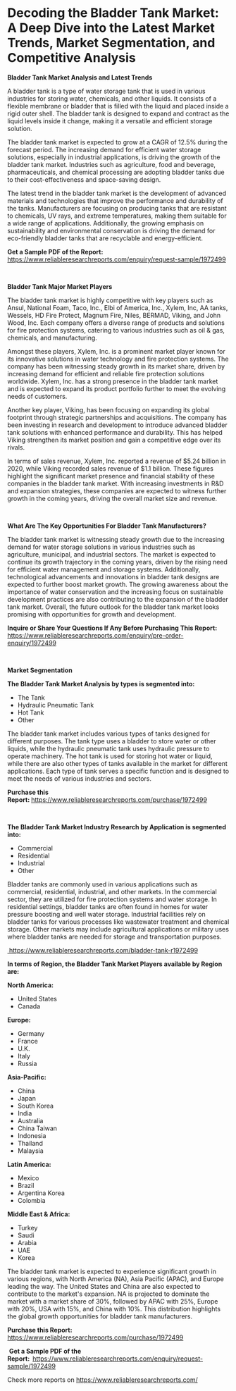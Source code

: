 <p><h1>Decoding the Bladder Tank Market: A Deep Dive into the Latest Market Trends, Market Segmentation, and Competitive Analysis</h1></p><p><strong>Bladder Tank Market Analysis and Latest Trends</strong></p>
<p><p>A bladder tank is a type of water storage tank that is used in various industries for storing water, chemicals, and other liquids. It consists of a flexible membrane or bladder that is filled with the liquid and placed inside a rigid outer shell. The bladder tank is designed to expand and contract as the liquid levels inside it change, making it a versatile and efficient storage solution.</p><p>The bladder tank market is expected to grow at a CAGR of 12.5% during the forecast period. The increasing demand for efficient water storage solutions, especially in industrial applications, is driving the growth of the bladder tank market. Industries such as agriculture, food and beverage, pharmaceuticals, and chemical processing are adopting bladder tanks due to their cost-effectiveness and space-saving design.</p><p>The latest trend in the bladder tank market is the development of advanced materials and technologies that improve the performance and durability of the tanks. Manufacturers are focusing on producing tanks that are resistant to chemicals, UV rays, and extreme temperatures, making them suitable for a wide range of applications. Additionally, the growing emphasis on sustainability and environmental conservation is driving the demand for eco-friendly bladder tanks that are recyclable and energy-efficient.</p></p>
<p><strong>Get a Sample PDF of the Report:&nbsp;</strong> <a href="https://www.reliableresearchreports.com/enquiry/request-sample/1972499">https://www.reliableresearchreports.com/enquiry/request-sample/1972499</a></p>
<p>&nbsp;</p>
<p><strong>Bladder Tank Major Market Players</strong></p>
<p><p>The bladder tank market is highly competitive with key players such as Ansul, National Foam, Taco, Inc., Elbi of America, Inc., Xylem, Inc, AA tanks, Wessels, HD Fire Protect, Magnum Fire, Niles, BERMAD, Viking, and John Wood, Inc. Each company offers a diverse range of products and solutions for fire protection systems, catering to various industries such as oil & gas, chemicals, and manufacturing.</p><p>Amongst these players, Xylem, Inc. is a prominent market player known for its innovative solutions in water technology and fire protection systems. The company has been witnessing steady growth in its market share, driven by increasing demand for efficient and reliable fire protection solutions worldwide. Xylem, Inc. has a strong presence in the bladder tank market and is expected to expand its product portfolio further to meet the evolving needs of customers.</p><p>Another key player, Viking, has been focusing on expanding its global footprint through strategic partnerships and acquisitions. The company has been investing in research and development to introduce advanced bladder tank solutions with enhanced performance and durability. This has helped Viking strengthen its market position and gain a competitive edge over its rivals.</p><p>In terms of sales revenue, Xylem, Inc. reported a revenue of $5.24 billion in 2020, while Viking recorded sales revenue of $1.1 billion. These figures highlight the significant market presence and financial stability of these companies in the bladder tank market. With increasing investments in R&D and expansion strategies, these companies are expected to witness further growth in the coming years, driving the overall market size and revenue.</p></p>
<p>&nbsp;</p>
<p><strong>What Are The Key Opportunities For Bladder Tank Manufacturers?</strong></p>
<p><p>The bladder tank market is witnessing steady growth due to the increasing demand for water storage solutions in various industries such as agriculture, municipal, and industrial sectors. The market is expected to continue its growth trajectory in the coming years, driven by the rising need for efficient water management and storage systems. Additionally, technological advancements and innovations in bladder tank designs are expected to further boost market growth. The growing awareness about the importance of water conservation and the increasing focus on sustainable development practices are also contributing to the expansion of the bladder tank market. Overall, the future outlook for the bladder tank market looks promising with opportunities for growth and development.</p></p>
<p><strong>Inquire or Share Your Questions If Any Before Purchasing This Report:</strong> <a href="https://www.reliableresearchreports.com/enquiry/pre-order-enquiry/1972499">https://www.reliableresearchreports.com/enquiry/pre-order-enquiry/1972499</a></p>
<p>&nbsp;</p>
<p><strong>Market Segmentation</strong></p>
<p><strong>The Bladder Tank Market Analysis by types is segmented into:</strong></p>
<p><ul><li>The Tank</li><li>Hydraulic Pneumatic Tank</li><li>Hot Tank</li><li>Other</li></ul></p>
<p><p>The bladder tank market includes various types of tanks designed for different purposes. The tank type uses a bladder to store water or other liquids, while the hydraulic pneumatic tank uses hydraulic pressure to operate machinery. The hot tank is used for storing hot water or liquid, while there are also other types of tanks available in the market for different applications. Each type of tank serves a specific function and is designed to meet the needs of various industries and sectors.</p></p>
<p><strong>Purchase this Report:&nbsp;</strong><a href="https://www.reliableresearchreports.com/purchase/1972499">https://www.reliableresearchreports.com/purchase/1972499</a></p>
<p>&nbsp;</p>
<p><strong>The Bladder Tank Market Industry Research by Application is segmented into:</strong></p>
<p><ul><li>Commercial</li><li>Residential</li><li>Industrial</li><li>Other</li></ul></p>
<p><p>Bladder tanks are commonly used in various applications such as commercial, residential, industrial, and other markets. In the commercial sector, they are utilized for fire protection systems and water storage. In residential settings, bladder tanks are often found in homes for water pressure boosting and well water storage. Industrial facilities rely on bladder tanks for various processes like wastewater treatment and chemical storage. Other markets may include agricultural applications or military uses where bladder tanks are needed for storage and transportation purposes.</p></p>
<p><a href="https://www.reliableresearchreports.com/bladder-tank-r1972499">&nbsp;https://www.reliableresearchreports.com/bladder-tank-r1972499</a></p>
<p><strong>In terms of Region, the Bladder Tank Market Players available by Region are:</strong></p>
<p>
    <p> <strong> North America: </strong>
        <ul>
            <li>United States</li>
            <li>Canada</li>
        </ul>
        </p> 
    <p> <strong> Europe: </strong>
        <ul>
            <li>Germany</li>
            <li>France</li>
            <li>U.K.</li>
            <li>Italy</li>
            <li>Russia</li>
        </ul>
        </p> 
    <p> <strong> Asia-Pacific: </strong>
        <ul>
            <li>China</li>
            <li>Japan</li>
            <li>South Korea</li>
            <li>India</li>
            <li>Australia</li>
            <li>China Taiwan</li>
            <li>Indonesia</li>
            <li>Thailand</li>
            <li>Malaysia</li>
        </ul>
        </p> 
    <p> <strong> Latin America: </strong>
        <ul>
            <li>Mexico</li>
            <li>Brazil</li>
            <li>Argentina Korea</li>
            <li>Colombia</li>
        </ul>
        </p> 
    <p> <strong> Middle East & Africa: </strong>
        <ul>
            <li>Turkey</li>
            <li>Saudi</li>
            <li>Arabia</li>
            <li>UAE</li>
            <li>Korea</li>
        </ul>
    </p>
    </p>
<p><p>The bladder tank market is expected to experience significant growth in various regions, with North America (NA), Asia Pacific (APAC), and Europe leading the way. The United States and China are also expected to contribute to the market's expansion. NA is projected to dominate the market with a market share of 30%, followed by APAC with 25%, Europe with 20%, USA with 15%, and China with 10%. This distribution highlights the global growth opportunities for bladder tank manufacturers.</p></p>
<p><strong>Purchase this Report: </strong><a href="https://www.reliableresearchreports.com/purchase/1972499">https://www.reliableresearchreports.com/purchase/1972499</a></p>
<p>&nbsp;<strong>Get a Sample PDF of the Report:&nbsp;&nbsp;</strong><a href="https://www.reliableresearchreports.com/enquiry/request-sample/1972499">https://www.reliableresearchreports.com/enquiry/request-sample/1972499</a></p>
<p><strong></strong></p>
<p>Check more reports on <a href="https://www.reliableresearchreports.com/">https://www.reliableresearchreports.com/</a></p>